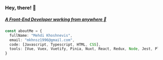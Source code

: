 <h3>Hey, there! 👋</h3>
<h5><a href="">A Front-End Developer working from anywhere </a></h5>

```typescript
const aboutMe = {
  fullName: "Mehdi Khoshnevis",
  email: "mkhnsz1996@gmail.com",
  code: [Javascript, Typescript, HTML, CSS],
  tools: [Vue, Vuex, Vuetify, Pinia, Nuxt, React, Redux, Node, Jest, Playwright],
}
```
